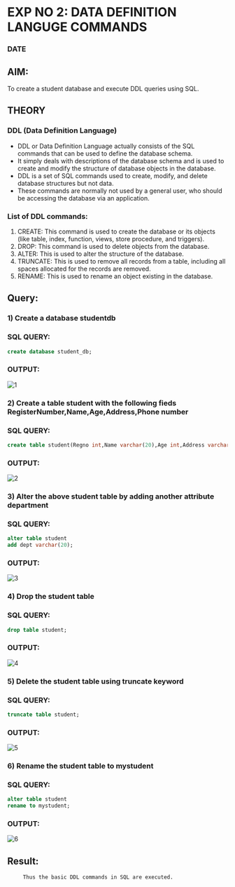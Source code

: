 # EXP NO 2: DATA DEFINITION LANGUGE COMMANDS 
### DATE
## AIM:
To create a student database and execute DDL queries using SQL.


## THEORY
### DDL (Data Definition Language)

* DDL or Data Definition Language actually consists of the SQL commands that can be used to define the database schema.
* It simply deals with descriptions of the database schema and is used to create and modify the structure of database objects in the database.
* DDL is a set of SQL commands used to create, modify, and delete database structures but not data.
* These commands are normally not used by a general user, who should be accessing the database via an application.

 
### List of DDL commands: 
1. CREATE: This command is used to create the database or its objects (like table, index, function, views, store procedure, and triggers).
2. DROP: This command is used to delete objects from the database.
3. ALTER: This is used to alter the structure of the database.
4. TRUNCATE: This is used to remove all records from a table, including all spaces allocated for the records are removed.
5. RENAME: This is used to rename an object existing in the database.

## Query:
### 1) Create a database studentdb
### SQL QUERY:
```sql 
create database student_db;
```
### OUTPUT:
![1](https://github.com/Reebak04/DBMS/assets/118364993/c15551ac-ef68-4663-a580-0c1fcbf8703c)

### 2) Create a table student with the following fieds RegisterNumber,Name,Age,Address,Phone number
### SQL QUERY: 
```sql
create table student(Regno int,Name varchar(20),Age int,Address varchar(50),Phonenumber varchar(10));
```
### OUTPUT:
![2](https://github.com/Reebak04/DBMS/assets/118364993/a5a4a3d5-2f02-4c59-8b01-42d1fb8aa565)

### 3) Alter the above student table by adding another attribute department
### SQL QUERY: 
```sql
alter table student
add dept varchar(20);
```
### OUTPUT:
![3](https://github.com/Reebak04/DBMS/assets/118364993/95ed4b16-5903-4326-96d0-b4ace6ca3a1b)

### 4) Drop the student table
### SQL QUERY:
```sql 
drop table student;
```
### OUTPUT:
![4](https://github.com/Reebak04/DBMS/assets/118364993/b32eeddc-b5ff-4f94-918e-931cd0bcf761)

### 5) Delete the student table using truncate keyword
### SQL QUERY: 
```sql 
truncate table student;
```
### OUTPUT:
![5](https://github.com/Reebak04/DBMS/assets/118364993/8b5081e3-2a6b-469f-8372-2e610279df4c)

### 6) Rename the student table to mystudent
### SQL QUERY: 
``` sql
alter table student
rename to mystudent;
```

### OUTPUT:
![6](https://github.com/Reebak04/DBMS/assets/118364993/ba6203d6-1507-44ca-a3c2-de7e46d3c328)

## Result:
         Thus the basic DDL commands in SQL are executed. 


